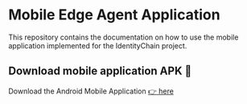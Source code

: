 # Mobile Edge Agent Application

This repository contains the documentation on how to use the mobile application implemented for the IdentityChain project.

## Download mobile application APK :vibration_mode:

Download the Android Mobile Application [:point_right: here](http://bit.ly/idchain)
